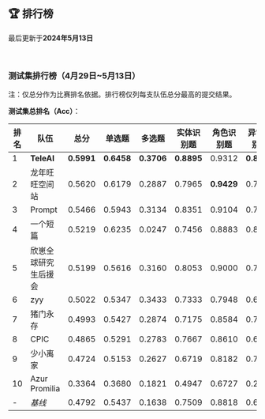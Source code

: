 
<br/>

## 🏆 排行榜

<p class="text-center">最后更新于<strong>2024年5月13日</strong></p>

<br/>

### 测试集排行榜（4月29日~5月13日）

<p>注：仅总分作为比赛排名依据。排行榜仅列每支队伍总分最高的提交结果。</p>

**测试集总排名（Acc）**：

| 排名 | 队伍     | 总分  | 单选题  | 多选题  | 实体识别题 | 角色识别题 | 异常识别题 | 空间推理题 | 异形同义题 |
| ---- | -------- | ------ | ------ | ------ | ------- | ------- | ------- | ------- | ------- |
| 1    | **TeleAI** | **0.5991** | **0.6458** | **0.3706** | **0.8895** | 0.9312 | **0.8440** | **0.3471** | 0.5538 |
| 2    | 龙年旺旺空间站 | 0.5620 | 0.6179 | 0.2887 | 0.7965 | **0.9429** | 0.7420 | 0.3064 | **0.5692** |
| 3    | Prompt | 0.5466 | 0.5943 | 0.3134 | 0.8351 | 0.9104 | 0.7740 | 0.3181 | 0.4046 |
| 4    | 一个短篇 | 0.5219 | 0.6235 | 0.0247 | 0.7456 | 0.8883 | 0.8060 | 0.2721 | 0.4569 |
| 5    | 欣崽全球研究生后援会 | 0.5199 | 0.5616 | 0.3160 | 0.8053 | 0.9000 | 0.7020 | 0.3407 | 0.2415 |
| 6    | zyy | 0.5022 | 0.5347 | 0.3433 | 0.7333 | 0.7948 | 0.6920 | 0.2926 | 0.4646 |
| 7    | 猪门永存 | 0.4993 | 0.5427 | 0.2874 | 0.7175 | 0.8584 | 0.7280 | 0.2804 | 0.3938 |
| 8    | CPIC | 0.4865 | 0.5291 | 0.2783 | 0.7667 | 0.8610 | 0.6220 | 0.2603 | 0.4031 |
| 9    | 少小离家 | 0.4724 | 0.5153 | 0.2627 | 0.6719 | 0.8182 | 0.7000 | 0.2735 | 0.3369 |
| 10    | Azur Promilia | 0.3364 | 0.3680 | 0.1821 | 0.4947 | 0.6727 | 0.2160 | 0.2172 | 0.2662 |
| - | <span style="color:var(--bs-secondary)">*基线*<span> | 0.4792 | 0.5437 | 0.1638 | 0.7509 | 0.8818 | 0.6860 | 0.2196 | 0.4200 |
